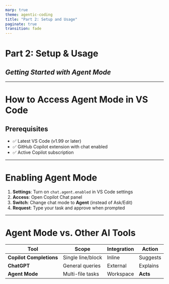 ```yaml
---
marp: true
theme: agentic-coding
title: "Part 2: Setup and Usage"
paginate: true
transition: fade
---
```


<!-- _class: lead -->

# **Part 2: Setup & Usage**

## _Getting Started with Agent Mode_

---

# How to Access Agent Mode in VS Code

## Prerequisites

- ✅ Latest VS Code (v1.99 or later)
- ✅ GitHub Copilot extension with chat enabled
- ✅ Active Copilot subscription

---

# Enabling Agent Mode

1. **Settings**: Turn on `chat.agent.enabled` in VS Code settings
2. **Access**: Open Copilot Chat panel
3. **Switch**: Change chat mode to **Agent** (instead of Ask/Edit)
4. **Request**: Type your task and approve when prompted

<!-- _footer: "💡 Tip: In Cursor editor, agentic mode is built-in!" -->

---

# Agent Mode vs. Other AI Tools

| Tool                    | Scope             | Integration | Action   |
| ----------------------- | ----------------- | ----------- | -------- |
| **Copilot Completions** | Single line/block | Inline      | Suggests |
| **ChatGPT**             | General queries   | External    | Explains |
| **Agent Mode**          | Multi-file tasks  | Workspace   | **Acts** |
